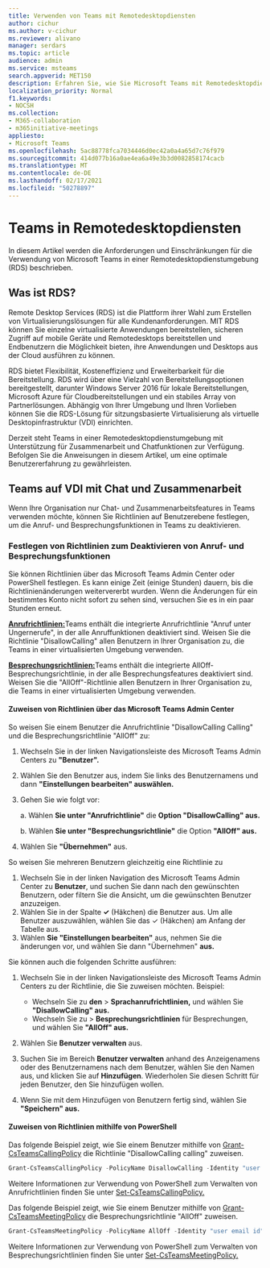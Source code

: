 ```yaml
---
title: Verwenden von Teams mit Remotedesktopdiensten
author: cichur
ms.author: v-cichur
ms.reviewer: alivano
manager: serdars
ms.topic: article
audience: admin
ms.service: msteams
search.appverid: MET150
description: Erfahren Sie, wie Sie Microsoft Teams mit Remotedesktopdiensten verwenden.
localization_priority: Normal
f1.keywords:
- NOCSH
ms.collection:
- M365-collaboration
- m365initiative-meetings
appliesto:
- Microsoft Teams
ms.openlocfilehash: 5ac88778fca7034446d0ec42a0a4a65d7c76f979
ms.sourcegitcommit: 414d077b16a0ae4ea6a49e3b3d0082858174cacb
ms.translationtype: MT
ms.contentlocale: de-DE
ms.lasthandoff: 02/17/2021
ms.locfileid: "50278897"
---
```

# <a name="teams-in-remote-desktop-services"></a>Teams in Remotedesktopdiensten

In diesem Artikel werden die Anforderungen und Einschränkungen für die Verwendung von Microsoft Teams in einer Remotedesktopdienstumgebung (RDS) beschrieben.

## <a name="what-is-rds"></a>Was ist RDS?

Remote Desktop Services (RDS) ist die Plattform ihrer Wahl zum Erstellen von Virtualisierungslösungen für alle Kundenanforderungen. MIT RDS können Sie einzelne virtualisierte Anwendungen bereitstellen, sicheren Zugriff auf mobile Geräte und Remotedesktops bereitstellen und Endbenutzern die Möglichkeit bieten, ihre Anwendungen und Desktops aus der Cloud ausführen zu können.

RDS bietet Flexibilität, Kosteneffizienz und Erweiterbarkeit für die Bereitstellung. RDS wird über eine Vielzahl von Bereitstellungsoptionen bereitgestellt, darunter Windows Server 2016 für lokale Bereitstellungen, Microsoft Azure für Cloudbereitstellungen und ein stabiles Array von Partnerlösungen.
Abhängig von Ihrer Umgebung und Ihren Vorlieben können Sie die RDS-Lösung für sitzungsbasierte Virtualisierung als virtuelle Desktopinfrastruktur (VDI) einrichten.

Derzeit steht Teams in einer Remotedesktopdienstumgebung mit Unterstützung für Zusammenarbeit und Chatfunktionen zur Verfügung. Befolgen Sie die Anweisungen in diesem Artikel, um eine optimale Benutzererfahrung zu gewährleisten.

## <a name="teams-on-vdi-with-chat-and-collaboration"></a>Teams auf VDI mit Chat und Zusammenarbeit

Wenn Ihre Organisation nur Chat- und Zusammenarbeitsfeatures in Teams verwenden möchte, können Sie Richtlinien auf Benutzerebene festlegen, um die Anruf- und Besprechungsfunktionen in Teams zu deaktivieren.

### <a name="set-policies-to-turn-off-calling-and-meeting-functionality"></a>Festlegen von Richtlinien zum Deaktivieren von Anruf- und Besprechungsfunktionen

Sie können Richtlinien über das Microsoft Teams Admin Center oder PowerShell festlegen. Es kann einige Zeit (einige Stunden) dauern, bis die Richtlinienänderungen weitervererbt wurden. Wenn die Änderungen für ein bestimmtes Konto nicht sofort zu sehen sind, versuchen Sie es in ein paar Stunden erneut.

[**Anrufrichtlinien:**](teams-calling-policy.md)Teams enthält die integrierte Anrufrichtlinie "Anruf unter Ungernerufe", in der alle Anruffunktionen deaktiviert sind. Weisen Sie die Richtlinie "DisallowCalling" allen Benutzern in Ihrer Organisation zu, die Teams in einer virtualisierten Umgebung verwenden.

[**Besprechungsrichtlinien:**](meeting-policies-in-teams.md)Teams enthält die integrierte AllOff-Besprechungsrichtlinie, in der alle Besprechungsfeatures deaktiviert sind. Weisen Sie die "AllOff"-Richtlinie allen Benutzern in Ihrer Organisation zu, die Teams in einer virtualisierten Umgebung verwenden.

#### <a name="assign-policies-using-the-microsoft-teams-admin-center"></a>Zuweisen von Richtlinien über das Microsoft Teams Admin Center

So weisen Sie einem Benutzer die Anrufrichtlinie "DisallowCalling Calling" und die Besprechungsrichtlinie "AllOff" zu:

1. Wechseln Sie in der linken Navigationsleiste des Microsoft Teams Admin Centers zu **"Benutzer".**
2. Wählen Sie den Benutzer aus, indem Sie links des Benutzernamens und dann **"Einstellungen bearbeiten" auswählen.**
3. Gehen Sie wie folgt vor:

    a.  Wählen **Sie unter "Anrufrichtlinie"** die **Option "DisallowCalling" aus.**

    b.  Wählen **Sie unter "Besprechungsrichtlinie"** die Option **"AllOff" aus.**

4. Wählen Sie **"Übernehmen"** aus.

So weisen Sie mehreren Benutzern gleichzeitig eine Richtlinie zu

1. Wechseln Sie in der linken Navigation des Microsoft Teams Admin Center zu **Benutzer**, und suchen Sie dann nach den gewünschten Benutzern, oder filtern Sie die Ansicht, um die gewünschten Benutzer anzuzeigen.
2. Wählen Sie in der Spalte **&#x2713;** (Häkchen) die Benutzer aus. Um alle Benutzer auszuwählen, wählen Sie das &#x2713; (Häkchen) am Anfang der Tabelle aus.
3. Wählen **Sie "Einstellungen bearbeiten"** aus, nehmen Sie die änderungen vor, und wählen Sie dann "Übernehmen" **aus.**

Sie können auch die folgenden Schritte ausführen:

1. Wechseln Sie in der linken Navigationsleiste des Microsoft Teams Admin Centers zu der Richtlinie, die Sie zuweisen möchten. Beispiel:

    - Wechseln Sie zu **den**  >  **Sprachanrufrichtlinien,** und wählen Sie **"DisallowCalling" aus.**
    - Wechseln Sie zu  >  **Besprechungsrichtlinien** für Besprechungen, und wählen Sie **"AllOff" aus.**

2. Wählen Sie **Benutzer verwalten** aus.
3. Suchen Sie im Bereich **Benutzer verwalten** anhand des Anzeigenamens oder des Benutzernamens nach dem Benutzer, wählen Sie den Namen aus, und klicken Sie auf **Hinzufügen**. Wiederholen Sie diesen Schritt für jeden Benutzer, den Sie hinzufügen wollen.
4. Wenn Sie mit dem Hinzufügen von Benutzern fertig sind, wählen Sie **"Speichern" aus.**

#### <a name="assign-policies-using-powershell"></a>Zuweisen von Richtlinien mithilfe von PowerShell

Das folgende Beispiel zeigt, wie Sie einem Benutzer mithilfe von [Grant-CsTeamsCallingPolicy](https://docs.microsoft.com/powershell/module/skype/grant-csteamscallingpolicy) die Richtlinie "DisallowCalling calling" zuweisen.

```PowerShell
Grant-CsTeamsCallingPolicy -PolicyName DisallowCalling -Identity "user email id"
```

Weitere Informationen zur Verwendung von PowerShell zum Verwalten von Anrufrichtlinien finden Sie unter [Set-CsTeamsCallingPolicy.](https://docs.microsoft.com/powershell/module/skype/set-csteamscallingpolicy)

Das folgende Beispiel zeigt, wie Sie einem Benutzer mithilfe von [Grant-CsTeamsMeetingPolicy](https://docs.microsoft.com/powershell/module/skype/grant-csteamsmeetingpolicy) die Besprechungsrichtlinie "AllOff" zuweisen.

```PowerShell
Grant-CsTeamsMeetingPolicy -PolicyName AllOff -Identity "user email id"
```

Weitere Informationen zur Verwendung von PowerShell zum Verwalten von Besprechungsrichtlinien finden Sie unter [Set-CsTeamsMeetingPolicy.](https://docs.microsoft.com/powershell/module/skype/set-csteamsmeetingpolicy)

